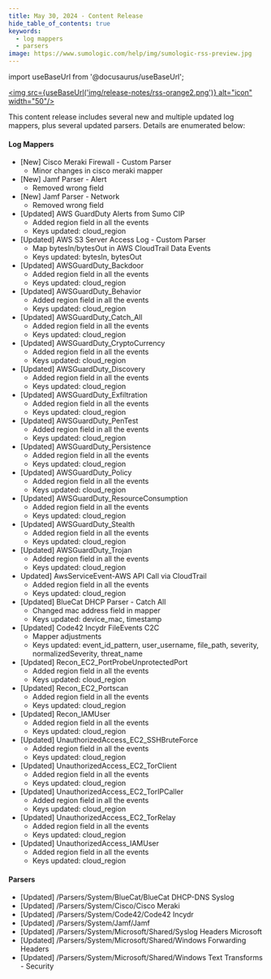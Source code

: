 ```yaml
---
title: May 30, 2024 - Content Release
hide_table_of_contents: true
keywords:
  - log mappers
  - parsers
image: https://www.sumologic.com/help/img/sumologic-rss-preview.jpg  
---
```


import useBaseUrl from '@docusaurus/useBaseUrl';

<a href="https://www.sumologic.com/help/release-notes-cse/rss.xml"><img src={useBaseUrl('img/release-notes/rss-orange2.png')} alt="icon" width="50"/></a>

This content release includes several new and multiple updated log mappers, plus several updated parsers. Details are enumerated below:

#### Log Mappers
* [New] Cisco Meraki Firewall - Custom Parser
    * Minor changes in cisco meraki mapper
* [New] Jamf Parser - Alert
    * Removed wrong field
* [New] Jamf Parser - Network
    * Removed wrong field
* [Updated] AWS GuardDuty Alerts from Sumo CIP
    * Added region field in all the events
    * Keys updated: cloud_region
* [Updated] AWS S3 Server Access Log - Custom Parser
    * Map bytesIn/bytesOut in AWS CloudTrail Data Events
    * Keys updated: bytesIn, bytesOut
* [Updated] AWSGuardDuty_Backdoor
    * Added region field in all the events
    * Keys updated: cloud_region
* [Updated] AWSGuardDuty_Behavior
    * Added region field in all the events
    * Keys updated: cloud_region
* [Updated] AWSGuardDuty_Catch_All
    * Added region field in all the events
    * Keys updated: cloud_region
* [Updated] AWSGuardDuty_CryptoCurrency
    * Added region field in all the events
    * Keys updated: cloud_region
* [Updated] AWSGuardDuty_Discovery
    * Added region field in all the events
    * Keys updated: cloud_region
* [Updated] AWSGuardDuty_Exfiltration
    * Added region field in all the events
    * Keys updated: cloud_region
* [Updated] AWSGuardDuty_PenTest
    * Added region field in all the events
    * Keys updated: cloud_region
* [Updated] AWSGuardDuty_Persistence
    * Added region field in all the events
    * Keys updated: cloud_region
* [Updated] AWSGuardDuty_Policy
    * Added region field in all the events
    * Keys updated: cloud_region
* [Updated] AWSGuardDuty_ResourceConsumption
    * Added region field in all the events
    * Keys updated: cloud_region
* [Updated] AWSGuardDuty_Stealth
    * Added region field in all the events
    * Keys updated: cloud_region
* [Updated] AWSGuardDuty_Trojan
    * Added region field in all the events
    * Keys updated: cloud_region
* Updated] AwsServiceEvent-AWS API Call via CloudTrail
    * Added region field in all the events
    * Keys updated: cloud_region
* [Updated] BlueCat DHCP Parser - Catch All
    * Changed mac address field in mapper
    * Keys updated: device_mac, timestamp
* [Updated] Code42 Incydr FileEvents C2C
    * Mapper adjustments
    * Keys updated: event_id_pattern, user_username, file_path, severity, normalizedSeverity, threat_name
* [Updated] Recon_EC2_PortProbeUnprotectedPort
    * Added region field in all the events
    * Keys updated: cloud_region
* [Updated] Recon_EC2_Portscan
    * Added region field in all the events
    * Keys updated: cloud_region
* [Updated] Recon_IAMUser
    * Added region field in all the events
    * Keys updated: cloud_region
* [Updated] UnauthorizedAccess_EC2_SSHBruteForce
    * Added region field in all the events
    * Keys updated: cloud_region
* [Updated] UnauthorizedAccess_EC2_TorClient
    * Added region field in all the events
    * Keys updated: cloud_region
* [Updated] UnauthorizedAccess_EC2_TorIPCaller
    * Added region field in all the events
    * Keys updated: cloud_region
* [Updated] UnauthorizedAccess_EC2_TorRelay
    * Added region field in all the events
    * Keys updated: cloud_region
* [Updated] UnauthorizedAccess_IAMUser
    * Added region field in all the events
    * Keys updated: cloud_region

#### Parsers
* [Updated] /Parsers/System/BlueCat/BlueCat DHCP-DNS Syslog
* [Updated] /Parsers/System/Cisco/Cisco Meraki
* [Updated] /Parsers/System/Code42/Code42 Incydr
* [Updated] /Parsers/System/Jamf/Jamf
* [Updated] /Parsers/System/Microsoft/Shared/Syslog Headers Microsoft
* [Updated] /Parsers/System/Microsoft/Shared/Windows Forwarding Headers
* [Updated] /Parsers/System/Microsoft/Shared/Windows Text Transforms - Security
